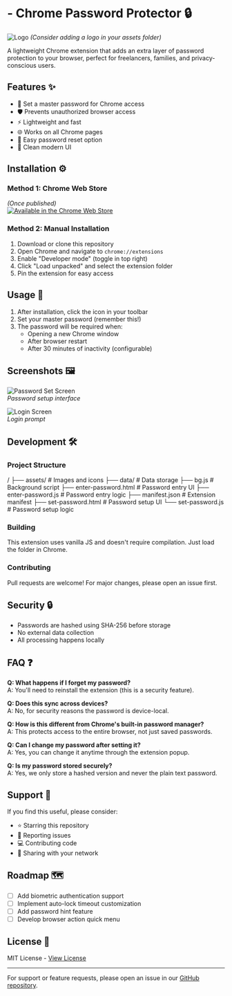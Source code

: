 #  - Chrome Password Protector 🔒

![ Logo](assets/icons/icon1.png) *(Consider adding a logo in your assets folder)*

A lightweight Chrome extension that adds an extra layer of password protection to your browser, perfect for freelancers, families, and privacy-conscious users.

## Features ✨
- 🔐 Set a master password for Chrome access
- 🛡️ Prevents unauthorized browser access
- ⚡ Lightweight and fast
- 🌐 Works on all Chrome pages
- 🔄 Easy password reset option
- 🎨 Clean modern UI

## Installation ⚙️

### Method 1: Chrome Web Store
*(Once published)*  
[![Available in the Chrome Web Store](https://storage.googleapis.com/web-dev-uploads/image/WlD8wC6g8khYWPJUsQceQkhXSlv1/UV4C4ybeBTsZt43U4xis.png)](https://chrome.google.com/webstore/detail/password-protector/...)

### Method 2: Manual Installation
1. Download or clone this repository
2. Open Chrome and navigate to `chrome://extensions`
3. Enable "Developer mode" (toggle in top right)
4. Click "Load unpacked" and select the extension folder
5. Pin the extension for easy access

## Usage 🚀

1. After installation, click the  icon in your toolbar
2. Set your master password (remember this!)
3. The password will be required when:
   - Opening a new Chrome window
   - After browser restart
   - After 30 minutes of inactivity (configurable)

## Screenshots 🖼️

![Password Set Screen](assets/set.png)  
*Password setup interface*

![Login Screen](assets/login.png)  
*Login prompt*

## Development 🛠️

### Project Structure
/
├── assets/ # Images and icons
├── data/ # Data storage
├── bg.js # Background script
├── enter-password.html # Password entry UI
├── enter-password.js # Password entry logic
├── manifest.json # Extension manifest
├── set-password.html # Password setup UI
└── set-password.js # Password setup logic

### Building
This extension uses vanilla JS and doesn't require compilation. Just load the folder in Chrome.

### Contributing
Pull requests are welcome! For major changes, please open an issue first.

## Security 🔒
- Passwords are hashed using SHA-256 before storage
- No external data collection
- All processing happens locally

## FAQ ❓

**Q: What happens if I forget my password?**  
A: You'll need to reinstall the extension (this is a security feature).

**Q: Does this sync across devices?**  
A: No, for security reasons the password is device-local.

**Q: How is this different from Chrome's built-in password manager?**  
A: This protects access to the entire browser, not just saved passwords.

**Q: Can I change my password after setting it?**  
A: Yes, you can change it anytime through the extension popup.

**Q: Is my password stored securely?**  
A: Yes, we only store a hashed version and never the plain text password.

## Support 💖
If you find this useful, please consider:
- ⭐ Starring this repository
- 🐛 Reporting issues
- 💻 Contributing code
- 📢 Sharing with your network

## Roadmap 🗺️
- [ ] Add biometric authentication support
- [ ] Implement auto-lock timeout customization
- [ ] Add password hint feature
- [ ] Develop browser action quick menu

## License 📄
MIT License - [View License](LICENSE)

---

For support or feature requests, please open an issue in our [GitHub repository](https://github.com/morpheusadam/Chrome-Password-Protector-ZAMO-).
